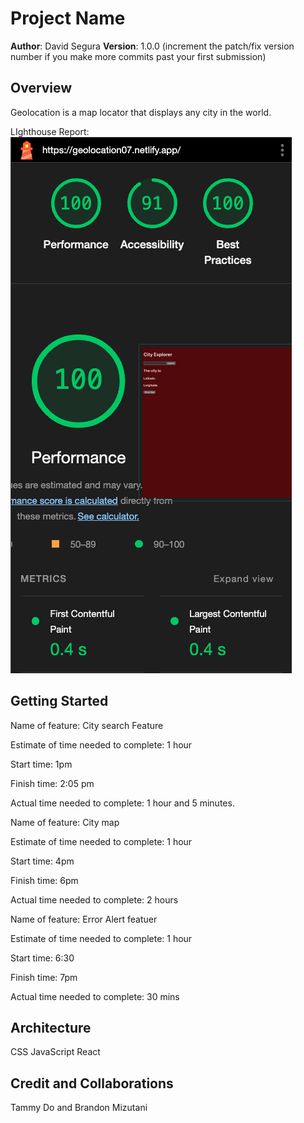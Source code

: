 # Project Name

**Author**: David Segura
**Version**: 1.0.0 (increment the patch/fix version number if you make more commits past your first submission)

## Overview

Geolocation is a map locator that displays any city in the world.

LIghthouse Report:
![lighthouse](./public/Images/lighthouse.png)

## Getting Started

Name of feature: City search Feature

Estimate of time needed to complete: 1 hour

Start time: 1pm

Finish time: 2:05 pm

Actual time needed to complete: 1 hour and 5 minutes.

Name of feature: City map

Estimate of time needed to complete: 1 hour

Start time: 4pm

Finish time: 6pm

Actual time needed to complete: 2 hours

Name of feature: Error Alert featuer

Estimate of time needed to complete: 1 hour

Start time: 6:30

Finish time: 7pm

Actual time needed to complete: 30 mins

## Architecture

CSS
JavaScript
React


## Credit and Collaborations

Tammy Do and Brandon Mizutani
